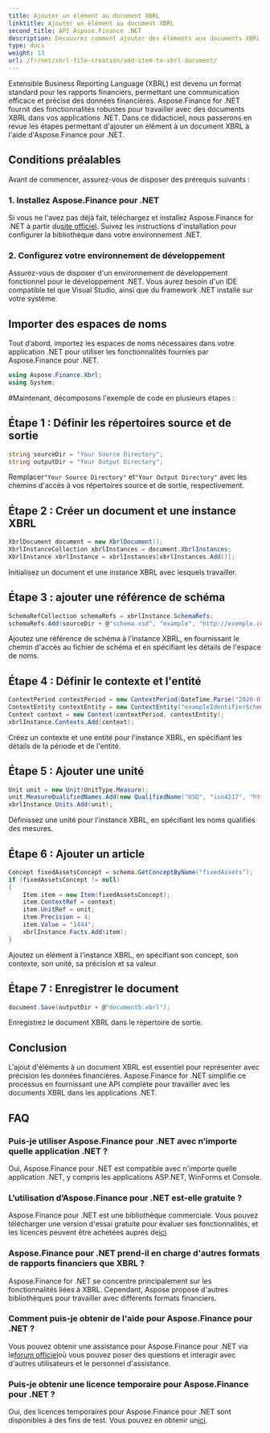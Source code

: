 ```yaml
---
title: Ajouter un élément au document XBRL
linktitle: Ajouter un élément au document XBRL
second_title: API Aspose.Finance .NET
description: Découvrez comment ajouter des éléments aux documents XBRL à l'aide d'Aspose.Finance pour .NET. Simplifiez les rapports financiers dans vos applications .NET. #Aspose #Finance
type: docs
weight: 13
url: /fr/net/xbrl-file-creation/add-item-to-xbrl-document/
---
```

Extensible Business Reporting Language (XBRL) est devenu un format standard pour les rapports financiers, permettant une communication efficace et précise des données financières. Aspose.Finance for .NET fournit des fonctionnalités robustes pour travailler avec des documents XBRL dans vos applications .NET. Dans ce didacticiel, nous passerons en revue les étapes permettant d'ajouter un élément à un document XBRL à l'aide d'Aspose.Finance pour .NET.
## Conditions préalables
Avant de commencer, assurez-vous de disposer des prérequis suivants :
### 1. Installez Aspose.Finance pour .NET
 Si vous ne l'avez pas déjà fait, téléchargez et installez Aspose.Finance for .NET à partir du[site officiel](https://releases.aspose.com/finance/net/). Suivez les instructions d'installation pour configurer la bibliothèque dans votre environnement .NET.
### 2. Configurez votre environnement de développement
Assurez-vous de disposer d'un environnement de développement fonctionnel pour le développement .NET. Vous aurez besoin d'un IDE compatible tel que Visual Studio, ainsi que du framework .NET installé sur votre système.
## Importer des espaces de noms
Tout d’abord, importez les espaces de noms nécessaires dans votre application .NET pour utiliser les fonctionnalités fournies par Aspose.Finance pour .NET.
```csharp
using Aspose.Finance.Xbrl;
using System;
```
#Maintenant, décomposons l'exemple de code en plusieurs étapes :
## Étape 1 : Définir les répertoires source et de sortie
```csharp
string sourceDir = "Your Source Directory";
string outputDir = "Your Output Directory";
```
 Remplacer`"Your Source Directory"` et`"Your Output Directory"` avec les chemins d'accès à vos répertoires source et de sortie, respectivement.
## Étape 2 : Créer un document et une instance XBRL
```csharp
XbrlDocument document = new XbrlDocument();
XbrlInstanceCollection xbrlInstances = document.XbrlInstances;
XbrlInstance xbrlInstance = xbrlInstances[xbrlInstances.Add()];
```
Initialisez un document et une instance XBRL avec lesquels travailler.
## Étape 3 : ajouter une référence de schéma
```csharp
SchemaRefCollection schemaRefs = xbrlInstance.SchemaRefs;
schemaRefs.Add(sourceDir + @"schema.xsd", "example", "http://exemple.com/xbrl/taxonomy");
```
Ajoutez une référence de schéma à l'instance XBRL, en fournissant le chemin d'accès au fichier de schéma et en spécifiant les détails de l'espace de noms.
## Étape 4 : Définir le contexte et l'entité
```csharp
ContextPeriod contextPeriod = new ContextPeriod(DateTime.Parse("2020-01-01"), DateTime.Parse("2020-02-10"));
ContextEntity contextEntity = new ContextEntity("exampleIdentifierScheme", "exampleIdentifier");
Context context = new Context(contextPeriod, contextEntity);
xbrlInstance.Contexts.Add(context);
```
Créez un contexte et une entité pour l'instance XBRL, en spécifiant les détails de la période et de l'entité.
## Étape 5 : Ajouter une unité
```csharp
Unit unit = new Unit(UnitType.Measure);
unit.MeasureQualifiedNames.Add(new QualifiedName("USD", "iso4217", "http://www.xbrl.org/2003/iso4217"));
xbrlInstance.Units.Add(unit);
```
Définissez une unité pour l'instance XBRL, en spécifiant les noms qualifiés des mesures.
## Étape 6 : Ajouter un article
```csharp
Concept fixedAssetsConcept = schema.GetConceptByName("fixedAssets");
if (fixedAssetsConcept != null)
{
    Item item = new Item(fixedAssetsConcept);
    item.ContextRef = context;
    item.UnitRef = unit;
    item.Precision = 4;
    item.Value = "1444";
    xbrlInstance.Facts.Add(item);
}
```
Ajoutez un élément à l'instance XBRL, en spécifiant son concept, son contexte, son unité, sa précision et sa valeur.
## Étape 7 : Enregistrer le document
```csharp
document.Save(outputDir + @"document5.xbrl");
```
Enregistrez le document XBRL dans le répertoire de sortie.
## Conclusion
L'ajout d'éléments à un document XBRL est essentiel pour représenter avec précision les données financières. Aspose.Finance for .NET simplifie ce processus en fournissant une API complète pour travailler avec les documents XBRL dans les applications .NET.
## FAQ
### Puis-je utiliser Aspose.Finance pour .NET avec n’importe quelle application .NET ?
Oui, Aspose.Finance pour .NET est compatible avec n'importe quelle application .NET, y compris les applications ASP.NET, WinForms et Console.
### L’utilisation d’Aspose.Finance pour .NET est-elle gratuite ?
 Aspose.Finance pour .NET est une bibliothèque commerciale. Vous pouvez télécharger une version d'essai gratuite pour évaluer ses fonctionnalités, et les licences peuvent être achetées auprès de[ici](https://purchase.aspose.com/buy).
### Aspose.Finance pour .NET prend-il en charge d'autres formats de rapports financiers que XBRL ?
Aspose.Finance for .NET se concentre principalement sur les fonctionnalités liées à XBRL. Cependant, Aspose propose d'autres bibliothèques pour travailler avec différents formats financiers.
### Comment puis-je obtenir de l'aide pour Aspose.Finance pour .NET ?
 Vous pouvez obtenir une assistance pour Aspose.Finance pour .NET via le[forum officiel](https://forum.aspose.com/c/finance/43)où vous pouvez poser des questions et interagir avec d'autres utilisateurs et le personnel d'assistance.
### Puis-je obtenir une licence temporaire pour Aspose.Finance pour .NET ?
 Oui, des licences temporaires pour Aspose.Finance pour .NET sont disponibles à des fins de test. Vous pouvez en obtenir un[ici](https://purchase.aspose.com/temporary-license/).